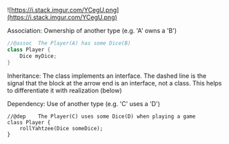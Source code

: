 ![https://i.stack.imgur.com/YCegU.png](https://i.stack.imgur.com/YCegU.png)

Association: Ownership of another type (e.g. 'A' owns a 'B')
```java
//@assoc  The Player(A) has some Dice(B)
class Player {
    Dice myDice;
}
```

Inheritance: The class implements an interface. The dashed line is the signal that the block at the arrow end is an interface, not a class. This helps to differentiate it with realization (below)



Dependency: Use of another type (e.g. 'C' uses a 'D')
```
//@dep    The Player(C) uses some Dice(D) when playing a game
class Player {
    rollYahtzee(Dice someDice);
}
```
